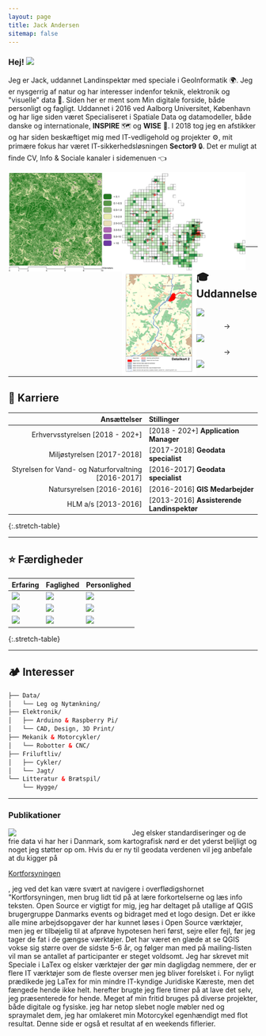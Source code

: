 ```yaml
---
layout: page
title: Jack Andersen
sitemap: false
---
```


### Hej! <img src="https://raw.githubusercontent.com/MartinHeinz/MartinHeinz/master/wave.gif" width="30px">

Jeg er Jack, uddannet Landinspektør med speciale i GeoInformatik 🌍. Jeg er nysgerrig af natur og har interesser indenfor teknik, elektronik og "visuelle" data 🧙.
Siden her er ment som Min digitale forside, både personligt og fagligt.
Uddannet i 2016 ved Aalborg Universitet, København og har lige siden været Specialiseret i Spatiale Data og datamodeller, både danske og internationale, **INSPIRE** 🗺️ og **WISE** 🧱. I 2018 tog jeg en afstikker og har siden beskæftiget mig med IT-vedligehold og projekter ⚙️, mit primære fokus har været IT-sikkerhedsløsningen **Sector9** 🔒. Det er muligt at finde CV, Info & Sociale kanaler i sidemenuen 👈

<div>
  <img width="230" align='left' src="/assets/img/misc/LScompare10_crop.png?raw=true">
  <img width="250" align='left' src="/assets/img/nst/dk_artsfund.png?raw=true">
  <img width="150" align='left' src="/assets/img/nst/Layout_1_7_samlet-3.png?raw=true">
  <br>
  <br>
  <br>
  <br>
  <br>
  <br>
  <br>
  <br>
</div>

--- 

## 🎓 Uddannelse
<!---#https://shields.io/ https://simpleicons.org/--->
![](https://img.shields.io/badge/HTX-Mat/IT_2007_/_2010-informational?style=flat-square&logo=Apache-Spark&logoColor=white&color=blue) $$\longrightarrow$$
![](https://img.shields.io/badge/DAR-Værnepligtig_2011-informational?style=flat-square&logo=Acclaim&logoColor=white&color=00cc66) $$\longrightarrow$$
![](https://img.shields.io/badge/AAU_CPH-Landindspektør_2011_/_2016-informational?style=flat-square&logo=OpenStreetMap&logoColor=white&color=ff9933)

---
 
## 👔 Karriere

| Ansættelser | Stillinger |
|-:|:-|
| Erhvervsstyrelsen [2018 - 202+] | [2018 - 202+] **Application Manager** |
| Miljøstyrelsen [2017-2018] | [2017-2018] **Geodata specialist** |
| Styrelsen for Vand- og Naturforvaltning [2016-2017] | [2016-2017] **Geodata specialist** |
| Natursyrelsen [2016-2016] | [2016-2016] **GIS Medarbejder** |
| HLM a/s [2013-2016] | [2013-2016] **Assisterende Landinspektør** |
{:.stretch-table}

---
 
## ⭐ Færdigheder

| Erfaring | Faglighed | Personlighed |
|-|-|-|
| ![](https://img.shields.io/badge/⭐⭐⭐⭐⭐-Geografisk_Analyse-informational?style=flat-square&logo=Facebook-Gaming&logoColor=white&color=blue) | ![](https://img.shields.io/badge/⭐⭐⭐⭐⭐-Design_&_Kartografi-informational?style=flat-square&logo=OpenStreetMap&logoColor=white&color=ff9933) | ![](https://img.shields.io/badge/⭐⭐⭐⭐⭐-Kreativitet-informational?style=flat-square&logo=ActiGraph&logoColor=white&color=00cc66) |
| ![](https://img.shields.io/badge/⭐⭐⭐⭐-Datainfrastruktur_&_INSPIRE-informational?style=flat-square&logo=BandLab&logoColor=white&color=blue) | ![](https://img.shields.io/badge/⭐⭐⭐⭐-Database-informational?style=flat-square&logo=Blueprint&logoColor=white&color=ff9933) | ![](https://img.shields.io/badge/⭐⭐⭐⭐-Sammenspil-informational?style=flat-square&logo=Buy-Me-A-Coffee&logoColor=white&color=00cc66) |
| ![](https://img.shields.io/badge/⭐⭐⭐⭐-Metadata,_API_&_Services-informational?style=flat-square&logo=Google-Maps&logoColor=white&color=blue) | ![](https://img.shields.io/badge/⭐⭐⭐-Udvikling_&_kode-informational?style=flat-square&logo=Docker&logoColor=white&color=ff9933) | ![](https://img.shields.io/badge/⭐⭐⭐⭐-Lederevne-informational?style=flat-square&logo=kubernetes&logoColor=white&color=00cc66) |
{:.stretch-table}

---

## 🏕️ Interesser

~~~html
├── Data/
│   └── Leg og Nytænkning/
├── Elektronik/
│   ├── Arduino & Raspberry Pi/
│   └── CAD, Design, 3D Print/
├── Mekanik & Motorcykler/
│   └── Robotter & CNC/
├── Friluftliv/
│   ├── Cykler/
│   └── Jagt/
└── Litteratur & Brætspil/
    └── Hygge/
~~~

---

### Publikationer

<p>
  <a href="https://projekter.aau.dk/projekter/en/studentthesis/erosion-risk-mapping-evaluating-the-effects-of-high-resolution-topographic-data-in-erosion-modelling(181e9f1f-ebc7-4e33-8b58-2905bf7399ce).html"><img width="250" align='left' src="/assets/img/misc/frontpage.png?raw=true">
  </a>
</p>
  
Jeg elsker standardiseringer og de frie data vi har her i Danmark, som kartografisk nørd er det yderst beljligt og noget jeg støtter op om. Hvis du er ny til geodata verdenen vil jeg anbefale at du kigger på <p><a href="http://download.kortforsyningen.dk">Kortforsyningen</a><p/>, jeg ved det kan være svært at navigere i overflødigshornet "Kortforsyningen, men brug lidt tid på at lære forkortelserne og læs info teksten. Open Source er vigtigt for mig, jeg har deltaget på utallige af QGIS brugergruppe Danmarks events og bidraget med et logo design. Det er ikke alle mine arbejdsopgaver der har kunnet løses i Open Source værktøjer, men jeg er tilbøjelig til at afprøve hypotesen heri først, sejre eller fejl, før jeg tager de fat i de gængse værktøjer. Det har været en glæde at se QGIS vokse sig større over de sidste 5-6 år, og følger man med på mailing-listen vil man se antallet af participanter er steget voldsomt.
Jeg har skrevet mit Speciale i LaTex og elsker værktøjer der gør min dagligdag nemmere, der er flere IT værktøjer som de fleste overser men jeg bliver forelsket i. For nyligt prædikede jeg LaTex for min mindre IT-kyndige Juridiske Kæreste, men det fængede hende ikke helt. herefter brugte jeg flere timer på at lave det selv, jeg præsenterede for hende. Meget af min fritid bruges på diverse projekter, både digitale og fysiske. jeg har netop slebet nogle møbler ned og spraymalet dem, jeg har omlakeret min Motorcykel egenhændigt med flot resultat. Denne side er også et resultat af en weekends fiflerier.

[documentation]: docs/README.md
[install]: docs/install.md
[upgrade]: docs/upgrade.md
[config]: docs/config.md
